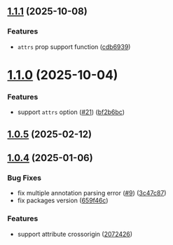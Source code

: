 ## [1.1.1](https://github.com/cszhjh/vite-plugin-magic-preloader/compare/v1.1.0...v1.1.1) (2025-10-08)


### Features

* `attrs` prop support function ([cdb6939](https://github.com/cszhjh/vite-plugin-magic-preloader/commit/cdb693993ef9113efbe88d2f0c019669fa0f4612))



# [1.1.0](https://github.com/cszhjh/vite-plugin-magic-preloader/compare/v1.0.5...v1.1.0) (2025-10-04)


### Features

* support `attrs` option ([#21](https://github.com/cszhjh/vite-plugin-magic-preloader/issues/21)) ([bf2b6bc](https://github.com/cszhjh/vite-plugin-magic-preloader/commit/bf2b6bc8645aa9fd83a1efd40e3b54bb296f2142))



## [1.0.5](https://github.com/cszhjh/vite-plugin-magic-preloader/compare/v1.0.4...v1.0.5) (2025-02-12)



## [1.0.4](https://github.com/cszhjh/vite-plugin-magic-preloader/compare/659f46c30c1b7e236f256302114737ea4d374608...v1.0.4) (2025-01-06)


### Bug Fixes

* fix multiple annotation parsing error ([#9](https://github.com/cszhjh/vite-plugin-magic-preloader/issues/9)) ([3c47c87](https://github.com/cszhjh/vite-plugin-magic-preloader/commit/3c47c8768601879965034842cb3044a0a2829068))
* fix packages version ([659f46c](https://github.com/cszhjh/vite-plugin-magic-preloader/commit/659f46c30c1b7e236f256302114737ea4d374608))


### Features

* support attribute crossorigin ([2072426](https://github.com/cszhjh/vite-plugin-magic-preloader/commit/2072426d1c0c89345601bdc6386f132a65a41482))



